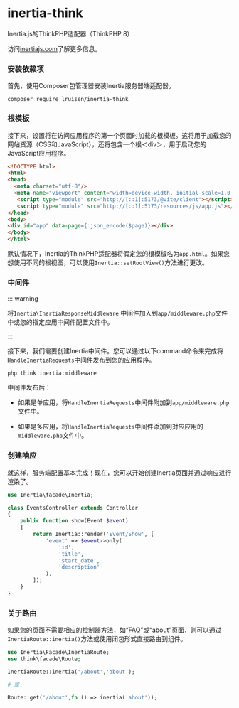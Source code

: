 # inertia-think

Inertia.js的ThinkPHP适配器（ThinkPHP 8）

访问[inertiajs.com](https://inertiajs.com/)了解更多信息。

### 安装依赖项

首先，使用Composer包管理器安装Inertia服务器端适配器。

~~~composer 
composer require lruisen/inertia-think
~~~

### 根模板

接下来，设置将在访问应用程序的第一个页面时加载的根模板。这将用于加载您的网站资源（CSS和JavaScript），还将包含一个根＜div＞，用于启动您的JavaScript应用程序。

~~~html
<!DOCTYPE html>
<html>
<head>
  <meta charset="utf-8"/>
  <meta name="viewport" content="width=device-width, initial-scale=1.0, maximum-scale=1.0"/>
   <script type="module" src="http://[::1]:5173/@vite/client"></script>
   <script type="module" src="http://[::1]:5173/resources/js/app.js"></script>
</head>
<body>
<div id="app" data-page={:json_encode($page)}></div>
</body>
</html>
~~~

默认情况下，Inertia的ThinkPHP适配器将假定您的根模板名为`app.html`。如果您想使用不同的根视图，可以使用`Inertia::setRootView()`方法进行更改。

### 中间件

::: warning

将`Inertia\InertiaResponseMiddleware` 中间件加入到`app/middleware.php`文件中或您的指定应用中间件配置文件中。

:::

接下来，我们需要创建Inertia中间件。您可以通过以下command命令来完成将`HandleInertiaRequests`中间件发布到您的应用程序。

~~~shell
php think inertia:middleware
~~~

中间件发布后：

* 如果是单应用，将`HandleInertiaRequests`中间件附加到`app/middleware.php`文件中。

* 如果是多应用，将`HandleInertiaRequests`中间件添加到对应应用的`middleware.php`文件中。

### 创建响应

就这样，服务端配置基本完成！现在，您可以开始创建Inertia页面并通过响应进行渲染了。

~~~php
use Inertia\facade\Inertia;

class EventsController extends Controller
{
    public function show(Event $event)
    {
        return Inertia::render('Event/Show', [
            'event' => $event->only(
                'id',
                'title',
                'start_date',
                'description'
            ),
        ]);
    }
}
~~~

### 关于路由

如果您的页面不需要相应的控制器方法，如“FAQ”或“about”页面，则可以通过`InertiaRoute::inertia()`方法或使用闭包形式直接路由到组件。

~~~php
use Inertia\Facade\InertiaRoute;
use think\facade\Route;

InertiaRoute::inertia('/about','about');

# 或

Route::get('/about',fn () => inertia('about'));
~~~

